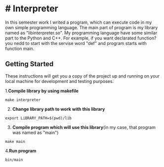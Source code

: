 # # Interpreter

In this semester work I writed a program, which can execute code in my own simple programming language. The main part of program is my library named as "libinterpreter.so". My programming language have some similar part to the Python and C++. For example, if you want declarated function? you nedd to start with the servise word "def" and program starts with function main.

## Getting Started

These instructions will get you a copy of the project up and running on your local machine for development and testing purposes.

1.**Compile library by using makefile**

```
make interpreter
```
2. **Change library path to work with this library**

```
export LiBRARY_PATH=$(pwd)/lib
```
3. **Compile program which will use this library**(in my case, that program was named as "main")

```
make main
```
4.**Run program**
```
bin/main
```

